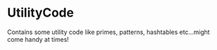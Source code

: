 # UtilityCode
Contains some utility code like primes, patterns, hashtables etc...might come handy at times!

